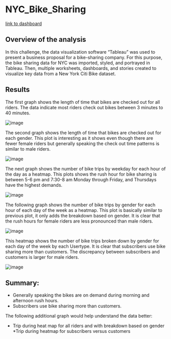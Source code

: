 # NYC_Bike_Sharing
[link to dashboard](https://public.tableau.com/app/profile/hoss.hayati/viz/Challenge_No14/NYCCityBikeStory?publish=yes)

## Overview of the analysis
In this challenge, the data visualization software “Tableau” was used to present a business proposal for a bike-sharing company. For this purpose, the bike sharing data for NYC was imported, styled, and portrayed in Tableau. Then, multiple worksheets, dashboards, and stories created to visualize key data from a New York Citi Bike dataset.

## Results 
The first graph shows the length of time that bikes are checked out for all riders. The data indicate most riders check out bikes between 3 minutes to 40 minutes.

![image](https://user-images.githubusercontent.com/58461542/180034443-d74749b7-5a12-4af8-9aa5-ae0fe377236f.png)

The second graph shows the length of time that bikes are checked out for each gender. This plot is interesting as it shows even though there are fewer female riders but generally speaking the check out time patterns is similar to male riders.

![image](https://user-images.githubusercontent.com/58461542/180034498-1f8f4776-9106-4182-8ac4-1163249c73f9.png)

The next graph shows the number of bike trips by weekday for each hour of the day as a heatmap. This plots shows the rush hour for bike sharing is between 5-6 pm and 7:30-8 am Monday through Friday, and Thursdays have the highest demands.

![image](https://user-images.githubusercontent.com/58461542/180034552-f41f8e8c-2b3c-4292-9ee8-807b6b9dabf4.png)

The following graph shows  the number of bike trips by gender for each hour of each day of the week as a heatmap. This plot is basically similar to previous plot, it only adds the breakdown based on gender. It is clear that the rush hours for female riders are less pronounced than male riders.

![image](https://user-images.githubusercontent.com/58461542/180034695-3a8f7cc6-a232-438f-a00f-c176f619fc6c.png)


This heatmap shows the number of bike trips broken down by gender for each day of the week by each Usertype. It is clear that subscribers use bike sharing more than customers. The discrepancy between subscribers and customers is larger for male riders.


![image](https://user-images.githubusercontent.com/58461542/180034746-81426db2-927a-404e-983b-f3434865e977.png)


## Summary: 
* Generally speaking the bikes are on demand during morning and afternoon rush hours.
* Subscribers use bike sharing more than customers.

The following additional graph would help understand the data better:
* Trip during heat map for all riders and with breakdown based on gender
*Trip during heatmap for subscribers versus customers 





